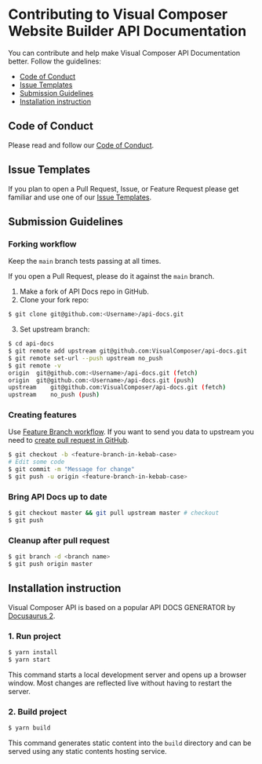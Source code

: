 # Contributing to Visual Composer Website Builder API Documentation

You can contribute and help make Visual Composer API Documentation better. Follow the guidelines:
 - [Code of Conduct](#code-of-conduct)
 - [Issue Templates](#issue-templates)
 - [Submission Guidelines](#submission-guidelines)
 - [Installation instruction](#installation-instruction)

## Code of Conduct
Please read and follow our [Code of Conduct](./CODE_OF_CONDUCT.md).

## Issue Templates
If you plan to open a Pull Request, Issue, or Feature Request please get familiar and use one of our [Issue Templates](https://github.com/VisualComposer/api-docs/tree/main/.github/ISSUE_TEMPLATE).

## Submission Guidelines

### Forking workflow
Keep the `main` branch tests passing at all times.

If you open a Pull Request, please do it against the `main` branch.

1. Make a fork of API Docs repo in GitHub. 
2. Clone your fork repo:
```sh
$ git clone git@github.com:<Username>/api-docs.git
```
3. Set upstream branch:
```sh
$ cd api-docs
$ git remote add upstream git@github.com:VisualComposer/api-docs.git
$ git remote set-url --push upstream no_push
$ git remote -v
origin	git@github.com:<Username>/api-docs.git (fetch)
origin	git@github.com:<Username>/api-docs.git (push)
upstream	git@github.com:VisualComposer/api-docs.git (fetch)
upstream	no_push (push)
```

### Creating features
Use [Feature Branch workflow](https://es.atlassian.com/git/tutorials/comparing-workflows/feature-branch-workflow). If you want to send you data to upstream you need to [create pull request in GitHub](https://help.github.com/en/articles/creating-a-pull-request-from-a-fork).

```sh
$ git checkout -b <feature-branch-in-kebab-case>
# Edit some code
$ git commit -m "Message for change"
$ git push -u origin <feature-branch-in-kebab-case>
```

### Bring API Docs up to date
```sh
$ git checkout master && git pull upstream master # checkout
$ git push
```

### Cleanup after pull request
```sh
$ git branch -d <branch name>
$ git push origin master
```

## Installation instruction
Visual Composer API is based on a popular API DOCS GENERATOR by [Docusaurus 2](https://docusaurus.io/).

### 1. Run project
```sh
$ yarn install
$ yarn start
```
This command starts a local development server and opens up a browser window. Most changes are reflected live without having to restart the server.


### 2. Build project

```sh
$ yarn build
```

This command generates static content into the `build` directory and can be served using any static contents hosting service.




